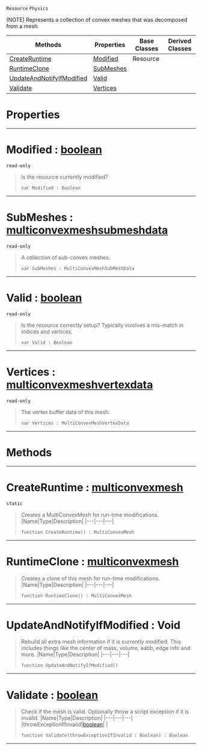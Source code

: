  `Resource` `Physics`



(NOTE) Represents a collection of convex meshes that was decomposed from a mesh.

|Methods|Properties|Base Classes|Derived Classes|
|---|---|---|---|
|[ CreateRuntime](https://github.com/ZilchEngine/ZilchDocs/blob/master/code_reference/class_reference/multiconvexmesh.markdown#createruntime-zero-engin)|[ Modified](https://github.com/ZilchEngine/ZilchDocs/blob/master/code_reference/class_reference/multiconvexmesh.markdown#modified-zero-engine-doc)|Resource| |
|[ RuntimeClone](https://github.com/ZilchEngine/ZilchDocs/blob/master/code_reference/class_reference/multiconvexmesh.markdown#runtimeclone-zero-engine)|[ SubMeshes](https://github.com/ZilchEngine/ZilchDocs/blob/master/code_reference/class_reference/multiconvexmesh.markdown#submeshes-zero-engine-do)| | |
|[ UpdateAndNotifyIfModified](https://github.com/ZilchEngine/ZilchDocs/blob/master/code_reference/class_reference/multiconvexmesh.markdown#updateandnotifyifmodifie)|[ Valid](https://github.com/ZilchEngine/ZilchDocs/blob/master/code_reference/class_reference/multiconvexmesh.markdown#valid-zero-engine-docume)| | |
|[ Validate](https://github.com/ZilchEngine/ZilchDocs/blob/master/code_reference/class_reference/multiconvexmesh.markdown#validate-zero-engine-doc)|[ Vertices](https://github.com/ZilchEngine/ZilchDocs/blob/master/code_reference/class_reference/multiconvexmesh.markdown#vertices-zero-engine-doc)| | |


 #  Properties


---  
 #  Modified : [boolean](https://github.com/ZilchEngine/ZilchDocs/blob/master/code_reference/nada_base_types/boolean.markdown)

 `read-only`

> Is the resource currently modified?
> ``` lang=cpp, name=Nada
> var Modified : Boolean


---  
 #  SubMeshes : [multiconvexmeshsubmeshdata](https://github.com/ZilchEngine/ZilchDocs/blob/master/code_reference/class_reference/multiconvexmeshsubmeshdata.markdown)

 `read-only`

> A collection of sub-convex meshes.
> ``` lang=cpp, name=Nada
> var SubMeshes : MultiConvexMeshSubMeshData


---  
 #  Valid : [boolean](https://github.com/ZilchEngine/ZilchDocs/blob/master/code_reference/nada_base_types/boolean.markdown)

 `read-only`

> Is the resource correctly setup? Typically involves a mis-match in indices and vertices.
> ``` lang=cpp, name=Nada
> var Valid : Boolean


---  
 #  Vertices : [multiconvexmeshvertexdata](https://github.com/ZilchEngine/ZilchDocs/blob/master/code_reference/class_reference/multiconvexmeshvertexdata.markdown)

 `read-only`

> The vertex buffer data of this mesh.
> ``` lang=cpp, name=Nada
> var Vertices : MultiConvexMeshVertexData


---  
 #  Methods


---  
 #  CreateRuntime : [multiconvexmesh](https://github.com/ZilchEngine/ZilchDocs/blob/master/code_reference/class_reference/multiconvexmesh.markdown)

 `static`

> Creates a MultiConvexMesh for run-time modifications.
> |Name|Type|Description|
> |---|---|---|
> ``` lang=cpp, name=Nada
> function CreateRuntime() : MultiConvexMesh
> ``` 


---  
 #  RuntimeClone : [multiconvexmesh](https://github.com/ZilchEngine/ZilchDocs/blob/master/code_reference/class_reference/multiconvexmesh.markdown)

> Creates a clone of this mesh for run-time modifications.
> |Name|Type|Description|
> |---|---|---|
> ``` lang=cpp, name=Nada
> function RuntimeClone() : MultiConvexMesh
> ``` 


---  
 #  UpdateAndNotifyIfModified : Void

> Rebuild all extra mesh information if it is currently modified. This includes things like the center of mass, volume, aabb, edge info and more.
> |Name|Type|Description|
> |---|---|---|
> ``` lang=cpp, name=Nada
> function UpdateAndNotifyIfModified()
> ``` 


---  
 #  Validate : [boolean](https://github.com/ZilchEngine/ZilchDocs/blob/master/code_reference/nada_base_types/boolean.markdown)

> Check if the mesh is valid. Optionally throw a script exception if it is invalid.
> |Name|Type|Description|
> |---|---|---|
> |throwExceptionIfInvalid|[boolean](https://github.com/ZilchEngine/ZilchDocs/blob/master/code_reference/nada_base_types/boolean.markdown)| |
> ``` lang=cpp, name=Nada
> function Validate(throwExceptionIfInvalid : Boolean) : Boolean
> ``` 


---  
 

 